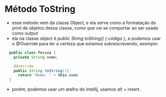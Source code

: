 # Método ToString
- esse método vem da classe Object, e ela serve como a formatação do print de objetos dessa classe, como que vai se comportar ao ser usada como output
- ela na classe object é *public String toString() { código }*, e podemos usar o @Override para ter a certeza que estamos sobrescrevendo, exemplo:
```java
  public class Pessoa {
    private String nome;

    @Override
    public String toString(){
      return "Nome: " + this.nome
  }
```
- porém, podemos usar um atalho do intellij, usamos alt + insert.
